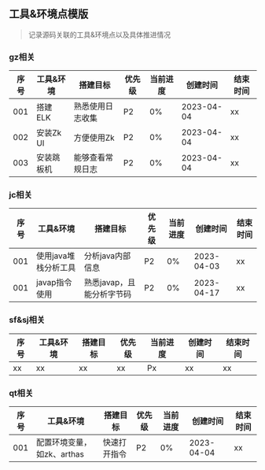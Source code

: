 ## 工具&环境点模版
> 记录源码关联的工具&环境点以及具体推进情况

### gz相关
| 序号  | 工具&环境   | 搭建目标     | 优先级 | 当前进度 | 创建时间       | 结束时间 |
|-----|---------|----------|-----|------|------------|------|
| 001 | 搭建ELK   | 熟悉使用日志收集 | P2  | 0%   | 2023-04-04 | xx   |
| 002 | 安装Zk UI | 方便使用Zk   | P2  | 0%   | 2023-04-04 | xx   |
| 003 | 安装跳板机   | 能够查看常规日志 | P2  | 0%   | 2023-04-04 | xx   |

### jc相关
| 序号  | 工具&环境        | 搭建目标            | 优先级 | 当前进度 | 创建时间       | 结束时间 |
|-----|--------------|-----------------|-----|------|------------|------|
| 001 | 使用java堆栈分析工具 | 分析java内部信息      | P2  | 0%   | 2023-04-03 | xx   |
| 001 | javap指令使用    | 熟悉javap，且能分析字节码 | P2  | 0%   | 2023-04-17 | xx   |

### sf&sj相关
| 序号  | 工具&环境 | 搭建目标 | 优先级 | 当前进度 | 创建时间 | 结束时间 |
|-----|-------|------|-----|------|------|------|
| xx  | xx    | xx   | xx  | Px   | xx   | xx   |

### qt相关
| 序号  | 工具&环境             | 搭建目标   | 优先级 | 当前进度 | 创建时间       | 结束时间 |
|-----|-------------------|--------|-----|------|------------|------|
| 001 | 配置环境变量，如zk、arthas | 快速打开指令 | P2  | 0%   | 2023-04-04 | xx   |